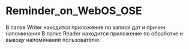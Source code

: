 # Reminder_on_WebOS_OSE
В папке Writer находится приложение по записи дат и причин напоминания
В папке Reader находится приложение по обработке и выводу напоминаний пользователю.
